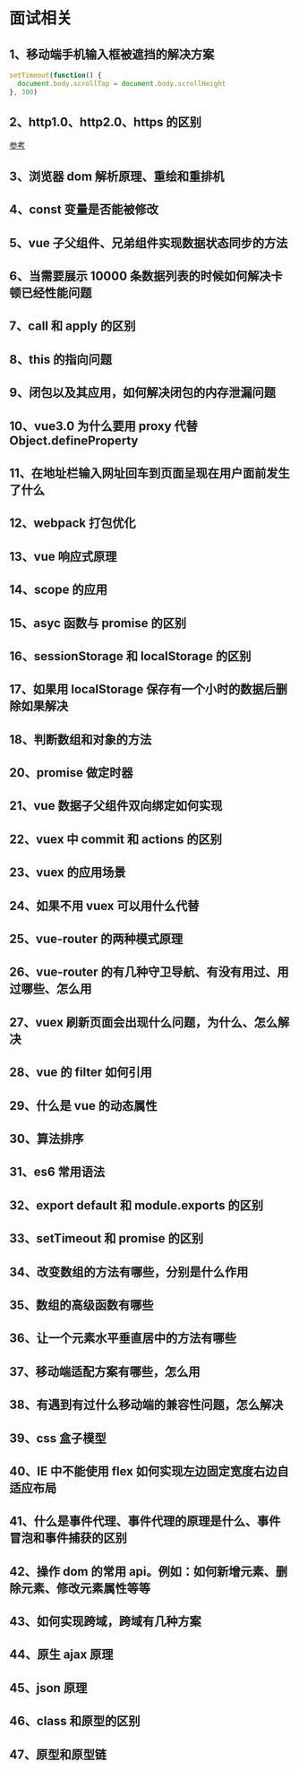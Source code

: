 # 面试相关

## 1、移动端手机输入框被遮挡的解决方案

```js
setTimeout(function() {
  document.body.scrollTop = document.body.scrollHeight
}, 300)
```

## 2、http1.0、http2.0、https 的区别

[参考](https://blog.csdn.net/qq_39207948/article/details/80969968)

## 3、浏览器 dom 解析原理、重绘和重排机

## 4、const 变量是否能被修改

## 5、vue 子父组件、兄弟组件实现数据状态同步的方法

## 6、当需要展示 10000 条数据列表的时候如何解决卡顿已经性能问题

## 7、call 和 apply 的区别

## 8、this 的指向问题

## 9、闭包以及其应用，如何解决闭包的内存泄漏问题

## 10、vue3.0 为什么要用 proxy 代替 Object.defineProperty

## 11、在地址栏输入网址回车到页面呈现在用户面前发生了什么

## 12、webpack 打包优化

## 13、vue 响应式原理

## 14、scope 的应用

## 15、asyc 函数与 promise 的区别

## 16、sessionStorage 和 localStorage 的区别

## 17、如果用 localStorage 保存有一个小时的数据后删除如果解决

## 18、判断数组和对象的方法

## 20、promise 做定时器

## 21、vue 数据子父组件双向绑定如何实现

## 22、vuex 中 commit 和 actions 的区别

## 23、vuex 的应用场景

## 24、如果不用 vuex 可以用什么代替

## 25、vue-router 的两种模式原理

## 26、vue-router 的有几种守卫导航、有没有用过、用过哪些、怎么用

## 27、vuex 刷新页面会出现什么问题，为什么、怎么解决

## 28、vue 的 filter 如何引用

## 29、什么是 vue 的动态属性

## 30、算法排序

## 31、es6 常用语法

## 32、export default 和 module.exports 的区别

## 33、setTimeout 和 promise 的区别

## 34、改变数组的方法有哪些，分别是什么作用

## 35、数组的高级函数有哪些

## 36、让一个元素水平垂直居中的方法有哪些

## 37、移动端适配方案有哪些，怎么用

## 38、有遇到有过什么移动端的兼容性问题，怎么解决

## 39、css 盒子模型

## 40、IE 中不能使用 flex 如何实现左边固定宽度右边自适应布局

## 41、什么是事件代理、事件代理的原理是什么、事件冒泡和事件捕获的区别

## 42、操作 dom 的常用 api。例如：如何新增元素、删除元素、修改元素属性等等

## 43、如何实现跨域，跨域有几种方案

## 44、原生 ajax 原理

## 45、json 原理

## 46、class 和原型的区别

## 47、原型和原型链
